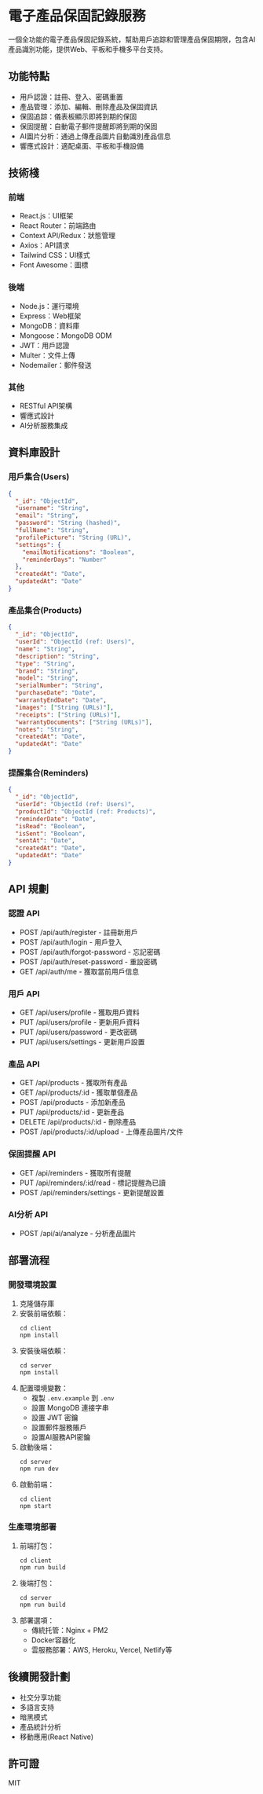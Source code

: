 # 電子產品保固記錄服務

一個全功能的電子產品保固記錄系統，幫助用戶追踪和管理產品保固期限，包含AI產品識別功能，提供Web、平板和手機多平台支持。

## 功能特點

- 用戶認證：註冊、登入、密碼重置
- 產品管理：添加、編輯、刪除產品及保固資訊
- 保固追踪：儀表板顯示即將到期的保固
- 保固提醒：自動電子郵件提醒即將到期的保固
- AI圖片分析：通過上傳產品圖片自動識別產品信息
- 響應式設計：適配桌面、平板和手機設備

## 技術棧

### 前端
- React.js：UI框架
- React Router：前端路由
- Context API/Redux：狀態管理
- Axios：API請求
- Tailwind CSS：UI樣式
- Font Awesome：圖標

### 後端
- Node.js：運行環境
- Express：Web框架
- MongoDB：資料庫
- Mongoose：MongoDB ODM
- JWT：用戶認證
- Multer：文件上傳
- Nodemailer：郵件發送

### 其他
- RESTful API架構
- 響應式設計
- AI分析服務集成

## 資料庫設計

### 用戶集合(Users)
```json
{
  "_id": "ObjectId",
  "username": "String",
  "email": "String",
  "password": "String (hashed)",
  "fullName": "String",
  "profilePicture": "String (URL)",
  "settings": {
    "emailNotifications": "Boolean",
    "reminderDays": "Number"
  },
  "createdAt": "Date",
  "updatedAt": "Date"
}
```

### 產品集合(Products)
```json
{
  "_id": "ObjectId",
  "userId": "ObjectId (ref: Users)",
  "name": "String",
  "description": "String",
  "type": "String",
  "brand": "String",
  "model": "String",
  "serialNumber": "String",
  "purchaseDate": "Date",
  "warrantyEndDate": "Date",
  "images": ["String (URLs)"],
  "receipts": ["String (URLs)"],
  "warrantyDocuments": ["String (URLs)"],
  "notes": "String",
  "createdAt": "Date",
  "updatedAt": "Date"
}
```

### 提醒集合(Reminders)
```json
{
  "_id": "ObjectId",
  "userId": "ObjectId (ref: Users)",
  "productId": "ObjectId (ref: Products)",
  "reminderDate": "Date",
  "isRead": "Boolean",
  "isSent": "Boolean",
  "sentAt": "Date",
  "createdAt": "Date",
  "updatedAt": "Date"
}
```

## API 規劃

### 認證 API
- POST /api/auth/register - 註冊新用戶
- POST /api/auth/login - 用戶登入
- POST /api/auth/forgot-password - 忘記密碼
- POST /api/auth/reset-password - 重設密碼
- GET /api/auth/me - 獲取當前用戶信息

### 用戶 API
- GET /api/users/profile - 獲取用戶資料
- PUT /api/users/profile - 更新用戶資料
- PUT /api/users/password - 更改密碼
- PUT /api/users/settings - 更新用戶設置

### 產品 API
- GET /api/products - 獲取所有產品
- GET /api/products/:id - 獲取單個產品
- POST /api/products - 添加新產品
- PUT /api/products/:id - 更新產品
- DELETE /api/products/:id - 刪除產品
- POST /api/products/:id/upload - 上傳產品圖片/文件

### 保固提醒 API
- GET /api/reminders - 獲取所有提醒
- PUT /api/reminders/:id/read - 標記提醒為已讀
- POST /api/reminders/settings - 更新提醒設置

### AI分析 API
- POST /api/ai/analyze - 分析產品圖片

## 部署流程

### 開發環境設置
1. 克隆儲存庫
2. 安裝前端依賴：
   ```
   cd client
   npm install
   ```
3. 安裝後端依賴：
   ```
   cd server
   npm install
   ```
4. 配置環境變數：
   - 複製 `.env.example` 到 `.env`
   - 設置 MongoDB 連接字串
   - 設置 JWT 密鑰
   - 設置郵件服務賬戶
   - 設置AI服務API密鑰
5. 啟動後端：
   ```
   cd server
   npm run dev
   ```
6. 啟動前端：
   ```
   cd client
   npm start
   ```

### 生產環境部署
1. 前端打包：
   ```
   cd client
   npm run build
   ```
2. 後端打包：
   ```
   cd server
   npm run build
   ```
3. 部署選項：
   - 傳統托管：Nginx + PM2
   - Docker容器化
   - 雲服務部署：AWS, Heroku, Vercel, Netlify等

## 後續開發計劃
- 社交分享功能
- 多語言支持
- 暗黑模式
- 產品統計分析
- 移動應用(React Native)

## 許可證
MIT 